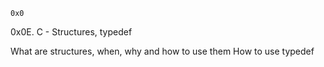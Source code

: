 	0x0 
0x0E. C - Structures, typedef

What are structures, when, why and how to use them
How to use typedef



